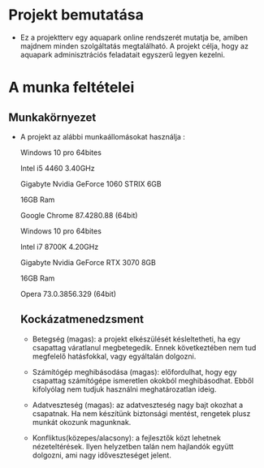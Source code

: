 # Projekt bemutatása
- Ez a projektterv egy aquapark online rendszerét mutatja be, amiben majdnem minden szolgáltatás megtalálható. A projekt célja, hogy az aquapark adminisztrációs feladatait egyszerű legyen kezelni.

# A munka feltételei
## Munkakörnyezet
- A projekt az alábbi munkaállomásokat használja :

  Windows 10 pro 64bites

  Intel i5 4460 3.40GHz

  Gigabyte Nvidia GeForce 1060 STRIX 6GB

  16GB Ram

  Google Chrome 87.4280.88 (64bit)
  
  
  Windows 10 pro 64bites

  Intel i7 8700K 4.20GHz

  Gigabyte Nvidia GeForce RTX 3070 8GB

  16GB Ram

  Opera 73.0.3856.329 (64bit)
  
  ## Kockázatmenedzsment
  - Betegség (magas): a projekt elkészülését késleltetheti, ha egy csapattag váratlanul megbetegedik. Ennek következtében nem tud megfelelő hatásfokkal, vagy egyáltalán dolgozni.
  
  - Számítógép meghibásodása (magas): előfordulhat, hogy egy csapattag számítógépe ismeretlen okokból meghibásodhat. Ebből kifolyólag nem tudjuk használni meghatározatlan ideig.
  
  - Adatveszteség (magas): az adatveszteség nagy bajt okozhat a csapatnak. Ha nem készítünk biztonsági mentést, rengetek plusz munkát okozunk magunknak.
  
  - Konfliktus(közepes/alacsony): a fejlesztők közt lehetnek nézeteltérések. Ilyen helyzetben talán nem hajlandók együtt dolgozni, ami nagy időveszteséget jelent.



